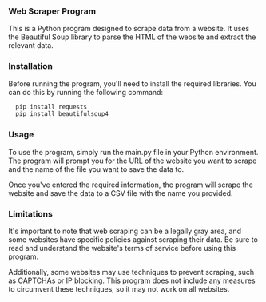 ### Web Scraper Program
This is a Python program designed to scrape data from a website. It uses the Beautiful Soup library to parse the HTML of the website and extract the relevant data.

### Installation
Before running the program, you'll need to install the required libraries. You can do this by running the following command:

```bash
  pip install requests
  pip install beautifulsoup4
```

### Usage
To use the program, simply run the main.py file in your Python environment. The program will prompt you for the URL of the website you want to scrape and the name of the file you want to save the data to.

Once you've entered the required information, the program will scrape the website and save the data to a CSV file with the name you provided.

### Limitations
It's important to note that web scraping can be a legally gray area, and some websites have specific policies against scraping their data. Be sure to read and understand the website's terms of service before using this program.

Additionally, some websites may use techniques to prevent scraping, such as CAPTCHAs or IP blocking. This program does not include any measures to circumvent these techniques, so it may not work on all websites.